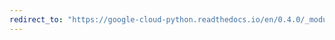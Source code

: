 ```yaml
---
redirect_to: "https://google-cloud-python.readthedocs.io/en/0.4.0/_modules/gcloud/credentials.html"
---
```

